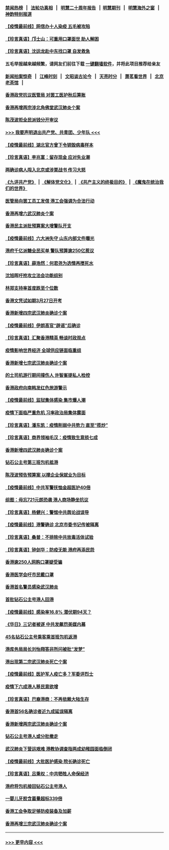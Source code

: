 #### [禁闻热榜](热点新闻.md?=0)  &nbsp;&nbsp;|&nbsp;&nbsp; [法轮功真相](https://github.com/gfw-breaker/truth/blob/master/README.md?=0) &nbsp;&nbsp;|&nbsp;&nbsp; [明慧二十周年报告](https://github.com/gfw-breaker/mh-reports/blob/master/README.md?=0) &nbsp;&nbsp;|&nbsp;&nbsp;[明慧期刊](https://github.com/gfw-breaker/mh-qikan) &nbsp;&nbsp;|&nbsp;&nbsp; [明慧海外之窗](https://github.com/gfw-breaker/mh-news/blob/master/README.md?=0) &nbsp;&nbsp;|&nbsp;&nbsp; [神韵特别报道](https://github.com/gfw-breaker/mh-news/blob/master/shenyun.md?=0)
#### [【疫情最前线】网信办十人染疫 五毛被攻陷](../pages/nsc415/n11903757.md?t=02291431) 
#### [【珍言真语】邝士山：可重用口罩面世 助人解困](../pages/nsc415/n11903875.md?t=02291431) 
#### [【珍言真语】沈运龙赴中东找口罩 自发救急](../pages/nsc415/n11903291.md?t=02291431) 
#### 五毛举报越来越频繁，请网友们前往下载 [一键翻墙软件](https://github.com/gfw-breaker/ssr-accounts)，并将此项目推荐给亲友
#### [新闻拍案惊奇](https://github.com/gfw-breaker/banned-news/blob/master/pages/link4.md) &nbsp;&nbsp;|&nbsp;&nbsp; [江峰时刻](https://github.com/gfw-breaker/banned-news/blob/master/pages/link4.md) &nbsp;&nbsp;|&nbsp;&nbsp; [文昭谈古论今](https://github.com/gfw-breaker/banned-news/blob/master/pages/link4.md) &nbsp;&nbsp;|&nbsp;&nbsp; [天亮时分](https://github.com/gfw-breaker/banned-news/blob/master/pages/link4.md) &nbsp;&nbsp;|&nbsp;&nbsp; [萧茗看世界](https://github.com/gfw-breaker/banned-news/blob/master/pages/link4.md) &nbsp;&nbsp;|&nbsp;&nbsp; [北京老茶馆](https://github.com/gfw-breaker/banned-news/blob/master/pages/link4.md) &nbsp;&nbsp;|&nbsp;&nbsp; 
#### [香港政党抗议医管局 对罢工医护秋后算账](../pages/nsc415/n11901746.md?t=02291431) 
#### [香港再增两宗涉北角佛堂武汉肺炎个案](../pages/nsc415/n11901737.md?t=02291431) 
#### [陈茂波拒全民派钱分开审议](../pages/nsc415/n11901672.md?t=02291431) 
#### [>>> 我要声明退出共产党、共青团、少年队 <<<](https://github.com/begood0513/goodnews/blob/master/quit/letter.md) 
#### [【疫情最前线】湖北官方曾下令销毁病毒样本](../pages/nsc415/n11901518.md?t=02291431) 
#### [【珍言真语】李兆富：留存现金 应对失业潮](../pages/nsc415/n11901448.md?t=02291431) 
#### [两确诊病人闯入北京或涉栗战书 传习大怒](../pages/nsc415/n11901180.md?t=02291431) 
#### [《九评共产党》](https://github.com/begood0513/9ping.md/blob/master/README.md) &nbsp;|&nbsp; [《解体党文化》](../../../../jtdwh.md/blob/master/README.md)  &nbsp;|&nbsp; [《共产主义的终极目的》](../../../../gczydzjmd.md/blob/master/README.md) &nbsp;|&nbsp; [《魔鬼在统治我们的世界》](../../../../mgztzwmdsj.md/blob/master/README.md) 
#### [医管局向罢工员工发信 港工会强调为合法行动](../pages/nsc415/n11898870.md?t=02291431) 
#### [香港再增六武汉肺炎个案](../pages/nsc415/n11898843.md?t=02291431) 
#### [香港民主派批预算案大增警队开支](../pages/nsc415/n11898813.md?t=02291431) 
#### [【疫情最前线】六大洲失守 山东内部文件曝光](../pages/nsc415/n11898455.md?t=02291431) 
#### [港府千亿派糖全民买单 警队预算逾250亿惹议](../pages/nsc415/n11898608.md?t=02291431) 
#### [【珍言真语】薛浩然：何君尧为选情再搅死水](../pages/nsc415/n11898269.md?t=02291431) 
#### [沈旭晖吁抢攻立法会功能组别](../pages/nsc415/n11896084.md?t=02291431) 
#### [林郑支持率首度跌至个位数](../pages/nsc415/n11896058.md?t=02291431) 
#### [香港文凭试如期3月27日开考](../pages/nsc415/n11896055.md?t=02291431) 
#### [香港新增四宗武汉肺炎确诊个案](../pages/nsc415/n11896040.md?t=02291431) 
#### [【疫情最前线】伊朗高官“辟谣”后确诊](../pages/nsc415/n11895902.md?t=02291431) 
#### [【珍言真语】汇聚香港精英 畅谈时政观点](../pages/nsc415/n11895733.md?t=02291431) 
#### [疫情影响世界经济 全球供应链面临重组](../pages/nsc415/n11895634.md?t=02291431) 
#### [香港新增七宗武汉肺炎确诊个案](../pages/nsc415/n11893498.md?t=02291431) 
#### [的士司机游行期间撞伤人 许智峯提私人检控](../pages/nsc415/n11893483.md?t=02291431) 
#### [香港政府向南韩发红色旅游警示](../pages/nsc415/n11893398.md?t=02291431) 
#### [【疫情最前线】监狱集体感染 集市爆人潮](../pages/nsc415/n11893181.md?t=02291431) 
#### [疫情下面临严重危机  习率政治局集体露面](../pages/nsc415/n11893305.md?t=02291431) 
#### [【珍言真语】潘东凯：疫情削弱中共势力 直至“揽炒”](../pages/nsc415/n11892866.md?t=02291431) 
#### [【珍言真语】商界领袖毛汉：疫情致生意损七成](../pages/nsc415/n11890348.md?t=02291431) 
#### [香港新增四武汉肺炎确诊个案](../pages/nsc415/n11890610.md?t=02291431) 
#### [钻石公主号第三班包机抵港](../pages/nsc415/n11890645.md?t=02291431) 
#### [陈茂波预告预算案 以撑企业保就业为目标](../pages/nsc415/n11890574.md?t=02291431) 
#### [【疫情最前线】中共军警抚恤金超医护40倍](../pages/nsc415/n11890458.md?t=02291431) 
#### [组图：毋忘721元朗恐袭 港人商场静坐抗议](../pages/nsc415/n11876882.md?t=02291431) 
#### [【珍言真语】杨健兴：警惕中共舆论战误导](../pages/nsc415/n11888131.md?t=02291431) 
#### [【疫情最前线】港警确诊 北京市委书记传被隔离](../pages/nsc415/n11886872.md?t=02291431) 
#### [【珍言真语】桑普：不排除中共放毒活体试验](../pages/nsc415/n11886832.md?t=02291431) 
#### [【珍言真语】钟剑华：防疫无能 港府再添民怨](../pages/nsc415/n11884504.md?t=02291431) 
#### [香港逾250人网购口罩疑受骗](../pages/nsc415/n11884388.md?t=02291431) 
#### [香港医学会吁市民戴口罩](../pages/nsc415/n11884367.md?t=02291431) 
#### [香港首名警员感染武汉肺炎](../pages/nsc415/n11884357.md?t=02291431) 
#### [首批钻石公主号港人回港](../pages/nsc415/n11884333.md?t=02291431) 
#### [【疫情最前线】感染率16.8% 潜伏期94天？](../pages/nsc415/n11884256.md?t=02291431) 
#### [《华日》三记者被逐 中共发飙罚美媒内幕](../pages/nsc415/n11884184.md?t=02291431) 
#### [45名钻石公主号乘客乘首班包机返港](../pages/nsc415/n11881770.md?t=02291431) 
#### [港库务局局长刘怡翔答非所问被批“发梦”](../pages/nsc415/n11881752.md?t=02291431) 
#### [港出现第二宗武汉肺炎死亡个案](../pages/nsc415/n11881736.md?t=02291431) 
#### [【疫情最前线】医护军人疫亡多？军委评烈士](../pages/nsc415/n11881655.md?t=02291431) 
#### [疫情下六成港人移民意欲增](../pages/nsc415/n11881699.md?t=02291431) 
#### [【珍言真语】巴裔港商：不再依赖大陆生存](../pages/nsc415/n11881126.md?t=02291431) 
#### [香港首56名确诊者近九成延误隔离](../pages/nsc415/n11879079.md?t=02291431) 
#### [香港新增两宗武汉肺炎确诊个案](../pages/nsc415/n11879064.md?t=02291431) 
#### [钻石公主号港人或分批撤走](../pages/nsc415/n11879029.md?t=02291431) 
#### [武汉肺炎下营运艰难 港教协调查指两成幼稚园面临倒闭](../pages/nsc415/n11878989.md?t=02291431) 
#### [【疫情最前线】大批医护感染 院长确诊死亡](../pages/nsc415/n11878595.md?t=02291431) 
#### [【珍言真语】吕秉权：中共牺牲人命保经济](../pages/nsc415/n11878390.md?t=02291431) 
#### [港府将包机接回钻石公主号港人](../pages/nsc415/n11876352.md?t=02291431) 
#### [一婴儿牙胶含菌量超标339倍](../pages/nsc415/n11876336.md?t=02291431) 
#### [香港工会争取足够防疫装备及加薪](../pages/nsc415/n11876313.md?t=02291431) 
#### [香港再增三宗武汉肺炎确诊个案](../pages/nsc415/n11876297.md?t=02291431) 

----
#### [ >>> 更早内容 <<< ](../indexes/nsc415-earlier.md)
